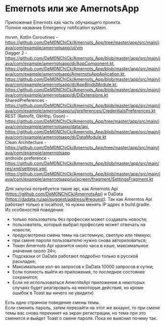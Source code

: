 # Emernots или же AmernotsApp
Приложение Emernots как часть обучающего проекта. \
Полное название Emergency notification system. 

mvvm, Kotlin Coroutines - https://github.com/DeM0NChiCk/Amernots_App/tree/master/app/src/main/java/com/example/amernotsapp/ui/vm \
Dagger 2 - https://github.com/DeM0NChiCk/Amernots_App/blob/master/app/src/main/java/com/example/amernotsapp/di/AppComponent.kt, https://github.com/DeM0NChiCk/Amernots_App/blob/master/app/src/main/java/com/example/amernotsapp/AmernotsAppAplication.kt, https://github.com/DeM0NChiCk/Amernots_App/blob/master/app/src/main/java/com/example/amernotsapp/di/AppBindsModule.kt, https://github.com/DeM0NChiCk/Amernots_App/blob/master/app/src/main/java/com/example/amernotsapp/di/DiExtensions.kt \
SharedPreferences - https://github.com/DeM0NChiCk/Amernots_App/blob/master/app/src/main/java/com/example/amernotsapp/ui/preferences/CredentialsPreferences.kt \
REST (Retrofit, OkHttp, Gson) - https://github.com/DeM0NChiCk/Amernots_App/tree/master/app/src/main/java/com/example/amernotsapp/data/api, https://github.com/DeM0NChiCk/Amernots_App/blob/master/app/src/main/java/com/example/amernotsapp/di/DataModule.kt \
Clean Architecture - https://github.com/DeM0NChiCk/Amernots_App/tree/master/app/src/main/java/com/example/amernotsapp \
androidx.preference - https://github.com/DeM0NChiCk/Amernots_App/blob/master/app/src/main/res/xml/settings.xml, https://github.com/DeM0NChiCk/Amernots_App/blob/master/app/src/main/java/com/example/amernotsapp/ui/screen/fragment/SettingsFragment.kt 

Для запуска потребуется такие api, как Amernots Api (https://github.com/DeM0NChiCk/AmernotsApi) и DaData (https://dadata.ru/api/suggest/address/#request).
Так как Amerntos Api работает только в localhost, то нужно менять IP адрес в build.gradle. \
Из особеностей поведения:
- только пользователь без профессии может создавать новости;
- пользователь, который выбрал профессию может отвечать на новости;
- предусмотрена смена темы на системную, светлую или тёмную;
- при смене пароля пользователю нужно снова авторизоваться;
- Токен Amernots Api хранится около часа в кэше, максимальное значение около 24ч;
- Подсказки от DaData работают подробно только в русской раскладке;
- Максимальное кол-во запросов к DaData 10000 запросов в сутки;
- Если полность выйти из приложения, то последнее состоянее сохранится;
- Если не использоваться AmernitsApi приложение в некоторых случаях будет реагировать на некоторые действия, но кроме ошибок в Toast вы ничего не увидити)

Есть одно странное поведение смены темы. \
Если сменить пароль, затем перезайти на этот же аккаунт, то при смене темы вас снова перекинет на экран регистрации, но тема при это сменится и выйдет Toast о смене пароля.
Пока не выяснил почему так.
